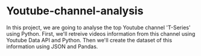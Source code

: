 # Youtube-channel-analysis

In this project, we are going to analyse the top Youtube channel 'T-Series' using Python. First, we'll retreive videos information from this channel using Youtube Data API and Python. Then we'll create the dataset of this information using JSON and Pandas.
